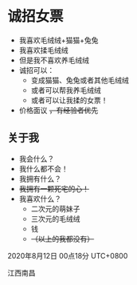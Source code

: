 # 诚招女票

- 我喜欢毛绒绒+猫猫+兔兔
- 我喜欢揉毛绒绒
- 但是我不喜欢养毛绒绒
- 诚招可以：
  - 变成猫猫、兔兔或者其他毛绒绒
  - 或者可以帮我养毛绒绒
  - 或者可以让我揉的女票！
- 价格面议 ~~，有经验者优先~~

## 关于我

- 我会什么？
- 我什么都不会！
- 我拥有什么？
- ~~我拥有一颗死宅的心！~~
- 我喜欢什么？
  - 二次元的萌妹子
  - 三次元的毛绒绒
  - 钱
  - ~~（以上的我都没有）~~

2020年8月12日 00点18分 UTC+0800

江西南昌
